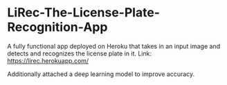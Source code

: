 # LiRec-The-License-Plate-Recognition-App
A fully functional app deployed on Heroku that takes in an input image and detects and recognizes the license plate in it.
Link: https://lirec.herokuapp.com/

Additionally attached a deep learning model to improve accuracy.
